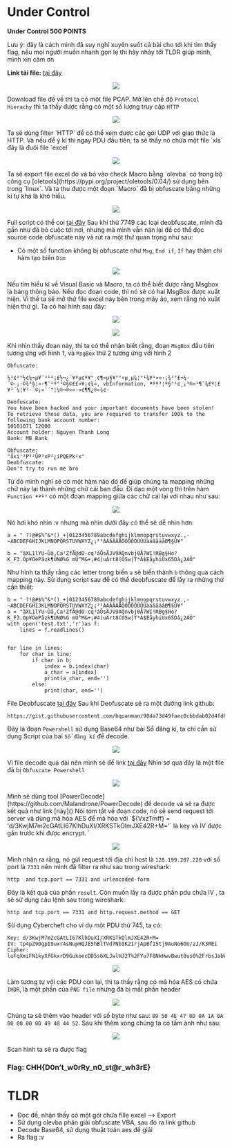Under Control
===
**Under Control 500 POINTS**

Lưu ý: đây là cách mình đã suy nghĩ xuyên suốt cả bài cho tới khi tìm thấy flag, nếu mọi người muốn nhanh gọn lẹ thì hãy nhảy tới TLDR giúp mình, mình xin cảm ơn 


**Link tải file:** [tại đây](https://battle.cookiearena.org/challenges/digital-forensics/under-control)
<p align="center">
  <img src="https://github.com/P5ySm1th/CTF/assets/100250271/a8eb4612-74ae-4f23-84d3-db76468c5054">
</p>

Download file đề về thì ta có một file PCAP. Mở lên chế độ `Protocol Hierachy` thì ta thấy được rằng có một số lượng truy cập `HTTP`
<p align="center">
  <img src="https://github.com/P5ySm1th/CTF/assets/100250271/646895db-8c3a-46a0-acef-95b2dc10761c">
</p>
Ta sẽ dùng filter `HTTP` để có thể xem được các gói UDP với giao thức là HTTP. Và nếu để ý kĩ thì ngay PDU đầu tiên, ta sẽ thấy nó chứa một file `xls` đây là đuôi file `excel`
<p align="center">
  <img src="https://github.com/P5ySm1th/CTF/assets/100250271/3d6d1aa1-a8c1-4140-82e1-deecfbddf39f">
</p>
Ta sẽ export file excel đó và bỏ vào check Macro bằng `olevba`  có trong bộ công cụ [oletools](https://pypi.org/project/oletools/0.04/) sử dụng bên trong `linux`. Và ta thu được một đoạn `Macro` đã bị obfuscate bằng những kí tự khá là khó hiểu. 

<p align="center">
  <img src="https://github.com/P5ySm1th/CTF/assets/100250271/7925d38b-ac27-4416-9436-ac51589067e1">
</p>

Full script có thể coi [tại đây]()
Sau khi thử 7749 các loại deobfuscate, mình đã gần như đã bỏ cuộc tới nơi, nhưng mà mình vẫn nán lại để có thể đọc source code obfuscate này và rút ra một thứ quan trọng như sau: 
- Có một số function không bị obfuscate như `Msg`, `End if`, `If` hay thậm chí hàm tạo biến `Dim`
<p align="center">
  <img src="https://github.com/P5ySm1th/CTF/assets/100250271/37dfe0a0-176a-486b-ac8a-4e58b0581a98">
</p>

Nếu tìm hiểu kĩ về Visual Basic và Macro, ta có thể biết được rằng Msgbox là bảng thông báo. Nếu đọc đoạn code, thì nó sẽ có hai MsgBox được xuất hiện. Vì thế ta sẽ mở thử file excel này bên trong máy ảo, xem rằng nó xuất hiện thứ gì. Ta có hai hình sau đây: 
<p align="center">
  <img src="https://github.com/P5ySm1th/CTF/assets/100250271/10f3c0d4-d7e7-40bc-b4cb-dfc1a55bf8e5">
</p>
<p align="center">
  <img src="https://github.com/P5ySm1th/CTF/assets/100250271/610be0c0-ef71-4891-a418-ad67837b3a4f">
</p>

Khi nhìn thấy đoạn này, thì ta có thể nhận biết rằng, đoạn `MsgBox` đầu tiên tương ứng với hình 1, và `MsgBox` thứ 2 tương ứng với hình 2

```
Obfuscate:

½¹¢²°½¢¼¬µ¥¨³¹²¡£½¬¿´¥ºµ¢ª¥°¸¢¶«µ§¥°°¤µ¸µ¾¦°¹¾¥¹»»·¡¾²°£¬¼·´©·¡·©¾³§¦¤·¶¨¹º°¹©§©££»¥¡¢¾¤, vbInformation, ªºº³¦º§°¹¢¸¡³®»¹¶¯¾£º¦£¥²´¼¦¥²·´©¡»¨´°¦¼®¬®«»·»¢¶¶¿®«¾¢·

Deofuscate: 
You have been hacked and your important documents have been stolen!
To retrieve these data, you are required to transfer 100k to the
following bank account number:
10101071 12000
Account holder: Nguyen Thanh Long
Bank: MB Bank
```

```
Obfuscate: 
"åxi'³P³²ÛP³xP²¿iPQEPk²x"
Deobfuscate:
Don't try to run me bro
```

Từ đó mình nghĩ sẽ có một hàm nào đó để giúp chúng ta mapping những chữ này lại thành những chữ cái ban đầu. Đi dạo một vòng thì trên hàm `Function ªºº³` có một đoạn mapping giữa các chữ cái lại với nhau như sau:

<p align="center">
  <img src="https://github.com/P5ySm1th/CTF/assets/100250271/6f9ba563-70e1-49c9-87b7-3a7fce67e846">
</p>

Nó hơi khó nhìn :v nhưng mà nhìn dưới đây có thể sẽ dễ nhìn hơn: 
```
a = " ?!@#$%^&*()_+|0123456789abcdefghijklmnopqrstuvwxyz.,-~ABCDEFGHIJKLMNOPQRSTUVWXYZ¿¡²³ÀÁÂÃÄÅÒÓÔÕÖÙÛÜàáâãäåØ¶§Ú¥"

b = "ãXL1lYU~Ùä,Ca²ZfÃ@dO-cq³áÕsÄJV9AQnvbj0Å7WI!RBg§Ho?K_F3.Óp¥ÖePâzk¶ÛNØ%G mÜ^M&+¡#4)uÀrt8(ÒSw|T*Â$EåyhiÚx65Dà¿2ÁÔ"
```
Như hình ta thấy rằng các letter trong biến `a` sẽ biến thành `b` thông qua cách mapping này. Sử dụng script sau để có thể deobfuscate để lấy ra những thứ cần thiết: 

```
b = " ?!@#$%^&*()_+|0123456789abcdefghijklmnopqrstuvwxyz.,-~ABCDEFGHIJKLMNOPQRSTUVWXYZ¿¡²³ÀÁÂÃÄÅÒÓÔÕÖÙÛÜàáâãäåØ¶§Ú¥"
a = "ãXL1lYU~Ùä,Ca²ZfÃ@dO-cq³áÕsÄJV9AQnvbj0Å7WI!RBg§Ho?K_F3.Óp¥ÖePâzk¶ÛNØ%G mÜ^M&+¡#4)uÀrt8(ÒSw|T*Â$EåyhiÚx65Dà¿2ÁÔ"
with open('test.txt','r')as f:
    lines = f.readlines()


for line in lines:
    for char in line:
        if char in b:
            index = b.index(char)
            a_char = a[index]
            print(a_char, end='')
        else:
            print(char, end='')
```

File Deobfuscate [tại đây]()
Sau khi Deofuscate sẽ ra một đường link github: 
```
https://gist.githubusercontent.com/bquanman/98da73d49faec0cbbdab02d4fd84adaa/raw/8de8b90981e667652b1a16f5caed364fdc311b77/a80sc012.ps1
```

Đây là đoạn `Powershell` sử dụng Base64 như bài Sổ đăng kí, ta chỉ cần sử dụng Script của bài `Sổ đăng kí` để decode.
<p align="center">
  <img src="https://github.com/P5ySm1th/CTF/assets/100250271/5930e117-6d40-4583-b8f3-93a515b42ae3">
</p>

Vì file decode quá dài nên mình sẽ để link [tại đây]()
Nhìn sơ qua đây là một file đã bị `Obfuscate Powershell` 
<p align="center">
  <img src="https://github.com/P5ySm1th/CTF/assets/100250271/e8caacab-db4e-45a2-a61d-3a4ea9d31aa6">
</p>
Mình sẽ dùng tool [PowerDecode](https://github.com/Malandrone/PowerDecode) để decode và sẽ ra được kết quả như link [này]()
Nói tóm tắt về đoạn code, nó sẽ send request tới server và dùng mã hóa AES để mã hóa với `${VxzTmff}  = 'd/3KwjM7m2cGAtLI67KlhDuXI/XRKSTkOlmJXE42R+M='` là key và IV được gắn trước khi được encrypt.
`
<p align="center">
  <img src="https://github.com/P5ySm1th/CTF/assets/100250271/f9374ee3-f6c0-44c5-9dc4-dfa4622d1634">
</p>

Mình nhận ra rằng, nó gửi request tới địa chỉ host là `128.199.207.220` với số port là `7331` nên mình đã filter ra như sau trong wireshark: 
```
http  and tcp.port == 7331 and urlencoded-form
```
Đây là kết quả của phần `result`. Còn muốn lấy ra được phần pdu chứa IV , ta sẽ sử dụng câu lệnh sau trong wireshark: 
```
http and tcp.port == 7331 and http.request.method == GET
```
Sử dụng Cybercheft cho ví dụ một PDU thứ 745, ta có: 
```
Key: d/3KwjM7m2cGAtLI67KlhDuXI/XRKSTkOlmJXE42R+M=
IV: tp4pZ9OgpI9uxr4sNupHQJE5hBlTVd7NbIK21rjApBf15tj9AuNo6OU/zJ/K3REi
Cipher: luFqXmiFN1kyXfGkxrD9GukoecDD5s6XLJwlHJ2T%2FYu7F8NkHwvBwut0us0%2FrbsJabWaVH47WHTwPEdGnj2rxdsm0o7dns4ptkRQ4ckX9uxwMLKqFWygzb9oSVA7BR7ilsjkBwvvSJDmKCOcITICTg%3D%3D
```
<p align="center">
  <img src="https://github.com/P5ySm1th/CTF/assets/100250271/32aaf3e3-3d65-4709-b1a9-63625f535c81">
</p>

Làm tương tự với các PDU còn lại, thì ta thấy rằng có mã hóa AES có chứa `IHDR`, là một phần của `PNG file` nhưng đã bị mất phần header
<p align="center">
  <img src="https://github.com/P5ySm1th/CTF/assets/100250271/d45e4394-4719-47d5-83cd-8f884b6cd885">
</p>

Chúng ta sẽ thêm vào  header với số byte như sau: `89 50 4E 47 0D 0A 1A 0A 00 00 00 0D 49 48 44 52`. Sau khi thêm xong chúng ta có tấm ảnh như sau: 
<p align="center">
  <img src="https://github.com/P5ySm1th/CTF/assets/100250271/76a4901a-629f-4b3e-8567-255efc960caa">
</p>

Scan hình ta sẽ ra được flag

### Flag: CHH{D0n’t_w0rRy_n0_st@r_wh3rE}

TLDR
===
- Đọc đề, nhận thấy có một gói chứa fille excel --> Export
- Sử dụng olevba phân giải obfuscate VBA, sau đó ra link github
- Decode Base64, sử dụng thuật toán aes để giải
- Ra flag :v
